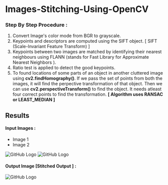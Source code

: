 # Images-Stitching-Using-OpenCV

### Step By Step Procedure :
1. Convert Image's color mode from BGR to grayscale.
2. Keypoints and descriptors are computed using the SIFT object. [ SIFT (Scale-Invariant Feature Transform) ]
3. Keypoints between two images are matched by identifying their nearest neighbours using FLANN (stands for Fast Library for Approximate Nearest Neighbors ).
4. Ratio test is applied to detect the good keypoints.
5. To found locations of some parts of an object in another cluttered image using <b>cv2.findHomography()</b>. If we pass the set of points from both
the images, it will find the perpective transformation of that object. Then we can use <b>cv2.perspectiveTransform()</b> to
find the object. It needs atleast four correct points to find the transformation. <b>[ Algorithm uses RANSAC or LEAST_MEDIAN ]</b>

## Results

#### Input Images :
* Image 1
* Image 2

![GitHub Logo](https://github.com/ashish1sasmal/Images-Stitching-Using-OpenCV/blob/master/Tests/b1.png)
![GitHub Logo](https://github.com/ashish1sasmal/Images-Stitching-Using-OpenCV/blob/master/Tests/b2.png)

#### Output Image [Stitched Output ] : 

![GitHub Logo](https://github.com/ashish1sasmal/Images-Stitching-Using-OpenCV/blob/master/Result/result_stitch_1.jpg)

